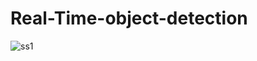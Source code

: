 # Real-Time-object-detection
![ss1](https://user-images.githubusercontent.com/81929596/134384680-eb27352a-b964-450f-b2e6-ef7df630b731.png)
